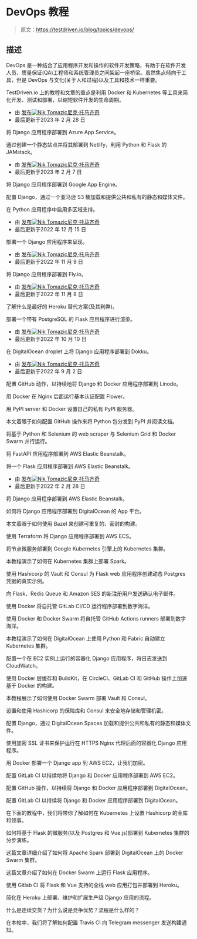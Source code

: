 # DevOps 教程

> 原文：<https://testdriven.io/blog/topics/devops/>

## 描述

DevOps 是一种结合了应用程序开发和操作的软件开发策略，有助于在软件开发人员、质量保证(QA)工程师和系统管理员之间架起一座桥梁。虽然焦点倾向于工具，但是 DevOps 与文化(关于人和过程)以及工具和技术一样重要。

TestDriven.io 上的教程和文章的重点是利用 Docker 和 Kubernetes 等工具来简化开发、测试和部署，以缩短软件开发的生命周期。

*   由 [发布![Nik Tomazic](img/06d2b958481802809b8daf74b93ff2c8.png)尼克·托马齐奇](/authors/tomazic/)
*   最后更新于2023 年 2 月 28 日

将 Django 应用程序部署到 Azure App Service。

通过创建一个静态站点并将其部署到 Netlify，利用 Python 和 Flask 的 JAMstack。

*   由 [发布![Nik Tomazic](img/06d2b958481802809b8daf74b93ff2c8.png)尼克·托马齐奇](/authors/tomazic/)
*   最后更新于2023 年 2 月 7 日

将 Django 应用程序部署到 Google App Engine。

配置 Django，通过一个亚马逊 S3 桶加载和提供公共和私有的静态和媒体文件。

在 Python 应用程序中启用多区域支持。

*   由 [发布![Nik Tomazic](img/06d2b958481802809b8daf74b93ff2c8.png)尼克·托马齐奇](/authors/tomazic/)
*   最后更新于2022 年 12 月 15 日

部署一个 Django 应用程序来呈现。

*   由 [发布![Nik Tomazic](img/06d2b958481802809b8daf74b93ff2c8.png)尼克·托马齐奇](/authors/tomazic/)
*   最后更新于2022 年 11 月 9 日

将 Django 应用程序部署到 Fly.io。

*   由 [发布![Nik Tomazic](img/06d2b958481802809b8daf74b93ff2c8.png)尼克·托马齐奇](/authors/tomazic/)
*   最后更新于2022 年 11 月 8 日

了解什么是最好的 Heroku 替代方案(及其利弊)。

部署一个带有 PostgreSQL 的 Flask 应用程序进行渲染。

*   由 [发布![Nik Tomazic](img/06d2b958481802809b8daf74b93ff2c8.png)尼克·托马齐奇](/authors/tomazic/)
*   最后更新于2022 年 10 月 10 日

在 DigitalOcean droplet 上将 Django 应用程序部署到 Dokku。

*   由 [发布![Nik Tomazic](img/06d2b958481802809b8daf74b93ff2c8.png)尼克·托马齐奇](/authors/tomazic/)
*   最后更新于2022 年 9 月 2 日

配置 GitHub 动作，以持续地将 Django 和 Docker 应用程序部署到 Linode。

用 Docker 在 Nginx 后面运行基本认证配置 Flower。

用 PyPI server 和 Docker 设置自己的私有 PyPI 服务器。

本文着眼于如何配置 GitHub 操作来将 Python 包分发到 PyPI 并阅读文档。

将基于 Python 和 Selenium 的 web scraper 与 Selenium Grid 和 Docker Swarm 并行运行。

将 FastAPI 应用程序部署到 AWS Elastic Beanstalk。

将一个 Flask 应用程序部署到 AWS Elastic Beanstalk。

*   由 [发布![Nik Tomazic](img/06d2b958481802809b8daf74b93ff2c8.png)尼克·托马齐奇](/authors/tomazic/)
*   最后更新于2022 年 2 月 28 日

将 Django 应用程序部署到 AWS Elastic Beanstalk。

如何将 Django 应用程序部署到 DigitalOcean 的 App 平台。

本文着眼于如何使用 Bazel 来创建可重复的、密封的构建。

使用 Terraform 将 Django 应用程序部署到 AWS ECS。

将节点微服务部署到 Google Kubernetes 引擎上的 Kubernetes 集群。

本教程演示了如何在 Kubernetes 集群上部署 Spark。

使用 Hashicorp 的 Vault 和 Consul 为 Flask web 应用程序创建动态 Postgres 凭据的真实示例。

向 Flask、Redis Queue 和 Amazon SES 的新注册用户发送确认电子邮件。

使用 Docker 将自托管 GitLab CI/CD 运行程序部署到数字海洋。

使用 Docker 和 Docker Swarm 将自托管 GitHub Actions runners 部署到数字海洋。

本教程演示了如何在 DigitalOcean 上使用 Python 和 Fabric 自动建立 Kubernetes 集群。

配置一个在 EC2 实例上运行的容器化 Django 应用程序，将日志发送到 CloudWatch。

使用 Docker 层缓存和 BuildKit，在 CircleCI、GitLab CI 和 GitHub 操作上加速基于 Docker 的构建。

本教程展示了如何使用 Docker Swarm 部署 Vault 和 Consul。

设置和使用 Hashicorp 的保险库和 Consul 来安全地存储和管理机密。

配置 Django，通过 DigitalOcean Spaces 加载和提供公共和私有的静态和媒体文件。

使用加密 SSL 证书来保护运行在 HTTPS Nginx 代理后面的容器化 Django 应用程序。

用 Docker 部署一个 Django app 到 AWS EC2，让我们加密。

配置 GitLab CI 以持续地将 Django 和 Docker 应用程序部署到 AWS EC2。

配置 GitHub 操作，以持续将 Django 和 Docker 应用程序部署到 DigitalOcean。

配置 GitLab CI 以持续将 Django 和 Docker 应用程序部署到 DigitalOcean。

在下面的教程中，我们将带你了解如何在 Kubernetes 上设置 Hashicorp 的金库和领事。

如何将基于 Flask 的微服务(以及 Postgres 和 Vue.js)部署到 Kubernetes 集群的分步演练。

这篇文章详细介绍了如何将 Apache Spark 部署到 DigitalOcean 上的 Docker Swarm 集群。

这篇文章介绍了如何在 Docker Swarm 上运行 Flask 应用程序。

使用 Gitlab CI 将 Flask 和 Vue 支持的全栈 web 应用打包并部署到 Heroku。

简化在 Heroku 上部署、维护和扩展生产级 Django 应用的流程。

什么是连续交货？为什么说是竞争优势？流程是什么样的？

在本帖中，我们将了解如何配置 Travis CI 向 Telegram messenger 发送构建通知。